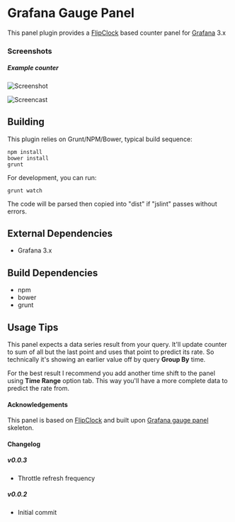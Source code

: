 # Grafana Gauge Panel

This panel plugin provides a [FlipClock](http://flipclockjs.com/) based counter panel for [Grafana](http://www.grafana.org) 3.x

### Screenshots

##### Example counter

![Screenshot](https://raw.githubusercontent.com/saboorian/grafana-counter-panel/master/src/screenshots/counter1.png)

![Screencast](https://raw.githubusercontent.com/saboorian/grafana-counter-panel/master/src/screenshots/counter.gif)

## Building

This plugin relies on Grunt/NPM/Bower, typical build sequence:

```
npm install
bower install
grunt
```

For development, you can run:
```
grunt watch
```
The code will be parsed then copied into "dist" if "jslint" passes without errors.


## External Dependencies

* Grafana 3.x

## Build Dependencies

* npm
* bower
* grunt

## Usage Tips

This panel expects a data series result from your query. It'll update counter to sum of all but the last point and uses that point 
to predict its rate. So technically it's showing an earlier value off by query **Group By** time.

For the best result I recommend you add another time shift to the panel using **Time Range** option tab. This way you'll have a 
more complete data to predict the rate from.

#### Acknowledgements

This panel is based on [FlipClock](http://flipclockjs.com/) and built upon [Grafana gauge panel](https://github.com/briangann/grafana-gauge-panel) skeleton.

#### Changelog

##### v0.0.3
- Throttle refresh frequency

##### v0.0.2
- Initial commit
